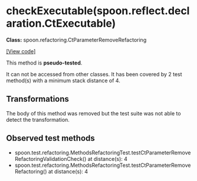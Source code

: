 # checkExecutable(spoon.reflect.declaration.CtExecutable)

**Class:** spoon.refactoring.CtParameterRemoveRefactoring

[[View code]](https://github.com/INRIA/spoon/blob/fd878bc71b73fc1da82356eaa6578f760c70f0de/src/main/java//spoon/refactoring/CtParameterRemoveRefactoring.java#L183)

This method is **pseudo-tested**.


It can not be accessed from other classes. 
It has been covered by 2 test method(s) with a minimum stack distance of 4.

## Transformations

The body of this method was removed but the test suite was not able to detect the transformation.



## Observed test methods

* spoon.test.refactoring.MethodsRefactoringTest.testCtParameterRemoveRefactoringValidationCheck() at distance(s): 4
* spoon.test.refactoring.MethodsRefactoringTest.testCtParameterRemoveRefactoring() at distance(s): 4

